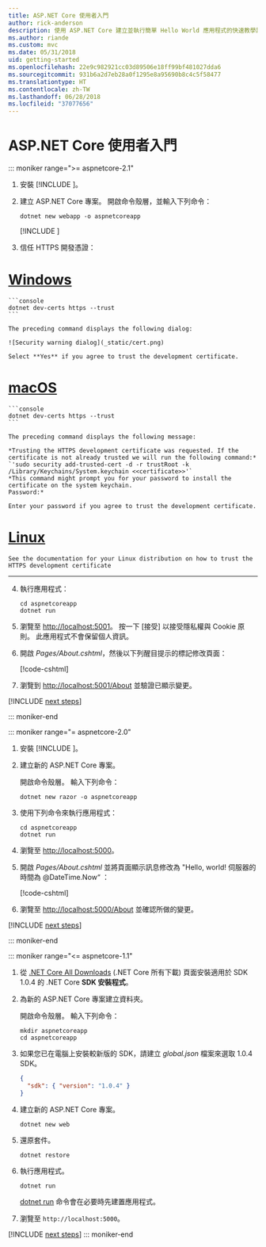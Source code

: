 ```yaml
---
title: ASP.NET Core 使用者入門
author: rick-anderson
description: 使用 ASP.NET Core 建立並執行簡單 Hello World 應用程式的快速教學課程。
ms.author: riande
ms.custom: mvc
ms.date: 05/31/2018
uid: getting-started
ms.openlocfilehash: 22e9c982921cc03d89506e18ff99bf481027dda6
ms.sourcegitcommit: 931b6a2d7eb28a0f1295e8a95690b8c4c5f58477
ms.translationtype: HT
ms.contentlocale: zh-TW
ms.lasthandoff: 06/28/2018
ms.locfileid: "37077656"
---
```

# <a name="get-started-with-aspnet-core"></a>ASP.NET Core 使用者入門

::: moniker range=">= aspnetcore-2.1"

1. 安裝 [!INCLUDE [](~/includes/2.1-SDK.md)]。

2. 建立 ASP.NET Core 專案。 開啟命令殼層，並輸入下列命令：

    ```console
    dotnet new webapp -o aspnetcoreapp
    ```

    [!INCLUDE [](~/includes/webapp-alias-notice.md) [](~/includes/webapp-alias-notice.md)]

3. 信任 HTTPS 開發憑證：

# <a name="windowstabwindows"></a>[Windows](#tab/windows)

    ```console
    dotnet dev-certs https --trust
    ```

    The preceding command displays the following dialog:

    ![Security warning dialog](_static/cert.png)

    Select **Yes** if you agree to trust the development certificate.

# <a name="macostabmacos"></a>[macOS](#tab/macos)

    ```console
    dotnet dev-certs https --trust
    ```

    The preceding command displays the following message:

    *Trusting the HTTPS development certificate was requested. If the certificate is not already trusted we will run the following command:*
    `'sudo security add-trusted-cert -d -r trustRoot -k /Library/Keychains/System.keychain <<certificate>>'`
    *This command might prompt you for your password to install the certificate on the system keychain.
    Password:*

    Enter your password if you agree to trust the development certificate.

# <a name="linuxtablinux"></a>[Linux](#tab/linux)

    See the documentation for your Linux distribution on how to trust the HTTPS development certificate
---

4. 執行應用程式：

    ```console
    cd aspnetcoreapp
    dotnet run
    ```

5. 瀏覽至 [http://localhost:5001](http://localhost:5001)。  按一下 [接受] 以接受隱私權與 Cookie 原則。 此應用程式不會保留個人資訊。

6. 開啟 *Pages/About.cshtml*，然後以下列醒目提示的標記修改頁面：

    [!code-cshtml[](sample/getting-started/about.cshtml?highlight=9)]

7. 瀏覽到 [http://localhost:5001/About](http://localhost:5001/About) 並驗證已顯示變更。

[!INCLUDE [next steps](~/includes/getting-started/next-steps.md)]

::: moniker-end

::: moniker range="= aspnetcore-2.0"

1. 安裝 [!INCLUDE [](~/includes/net-core-sdk-download-link.md)]。

2. 建立新的 ASP.NET Core 專案。

   開啟命令殼層。 輸入下列命令：

    ```console
    dotnet new razor -o aspnetcoreapp
    ```

3. 使用下列命令來執行應用程式：

    ```console
    cd aspnetcoreapp
    dotnet run
    ```

4. 瀏覽至 [http://localhost:5000](http://localhost:5000)。

5. 開啟 *Pages/About.cshtml* 並將頁面顯示訊息修改為 "Hello, world! 伺服器的時間為 @DateTime.Now“ ：

    [!code-cshtml[](sample/getting-started/about.cshtml?highlight=9&range=1-9)]

6. 瀏覽至 [http://localhost:5000/About](http://localhost:5000/About) 並確認所做的變更。

[!INCLUDE [next steps](~/includes/getting-started/next-steps.md)]

::: moniker-end

::: moniker range="<= aspnetcore-1.1"

1. 從 [.NET Core All Downloads](https://www.microsoft.com/net/download/all) (.NET Core 所有下載) 頁面安裝適用於 SDK 1.0.4 的 .NET Core **SDK 安裝程式**。

2. 為新的 ASP.NET Core 專案建立資料夾。

   開啟命令殼層。 輸入下列命令：

   ```console
   mkdir aspnetcoreapp
   cd aspnetcoreapp
   ```

3. 如果您已在電腦上安裝較新版的 SDK，請建立 *global.json* 檔案來選取 1.0.4 SDK。

   ```json
   {
     "sdk": { "version": "1.0.4" }
   }
   ```

4. 建立新的 ASP.NET Core 專案。

   ```console
   dotnet new web
   ```

5. 還原套件。

    ```console
    dotnet restore
    ```

6. 執行應用程式。

   ```console
   dotnet run
   ```

   [dotnet run](/dotnet/core/tools/dotnet-run) 命令會在必要時先建置應用程式。

7. 瀏覽至 `http://localhost:5000`。

[!INCLUDE [next steps](~/includes/getting-started/next-steps.md)]
::: moniker-end
